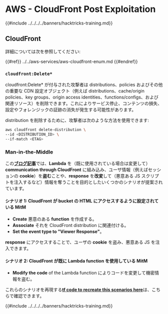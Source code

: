 # AWS - CloudFront Post Exploitation

{{#include ../../../../banners/hacktricks-training.md}}

## CloudFront

詳細については次を参照してください:

{{#ref}}
../../aws-services/aws-cloudfront-enum.md
{{#endref}}

### `cloudfront:Delete*`
cloudfront:Delete* が付与された攻撃者は distributions、policies およびその他の重要な CDN 設定オブジェクト（例えば distributions、cache/origin policies、key groups、origin access identities、functions/configs、および関連リソース）を削除できます。これによりサービス停止、コンテンツの損失、設定やフォレンジックの証跡の消失が発生する可能性があります。

distribution を削除するために、攻撃者は次のような方法を使用できます:
```bash
aws cloudfront delete-distribution \
--id <DISTRIBUTION_ID> \
--if-match <ETAG>
```
### Man-in-the-Middle

この[**ブログ記事**](https://medium.com/@adan.alvarez/how-attackers-can-misuse-aws-cloudfront-access-to-make-it-rain-cookies-acf9ce87541c)では、**Lambda** を（既に使用されている場合は変更して）**communication through CloudFront** に組み込み、ユーザ情報（例えばセッションの **cookie**）を**盗む**ことや、**response** を**改変**して（悪意ある JS スクリプトを注入するなど）情報を奪うことを目的としたいくつかのシナリオが提案されています。

#### シナリオ 1: CloudFront が bucket の HTML にアクセスするように設定されている MitM

- **Create** 悪意のある **function** を作成する。
- **Associate** それを CloudFront distribution に関連付ける。
- **Set the event type to "Viewer Response"**。

**response** にアクセスすることで、ユーザの **cookie** を盗み、悪意ある JS を注入できます。

#### シナリオ 2: CloudFront が既に Lambda function を使用している MitM

- **Modify the code** of the Lambda function によりコードを変更して機密情報を盗む。

これらのシナリオを再現する[**tf code to recreate this scenarios here**](https://github.com/adanalvarez/AWS-Attack-Scenarios/tree/main)は、こちらで確認できます。

{{#include ../../../../banners/hacktricks-training.md}}
